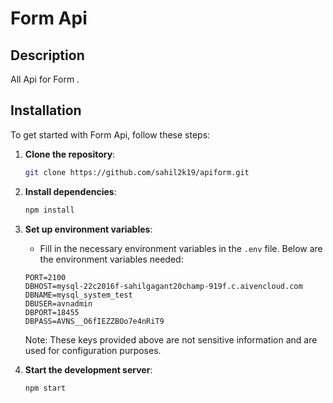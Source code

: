 # Form Api

## Description
All Api for Form  . 

## Installation
To get started with Form Api, follow these steps:

1. **Clone the repository**: 
    ```bash
    git clone https://github.com/sahil2k19/apiform.git
    ```


2. **Install dependencies**:
    ```bash
    npm install
    ```

3. **Set up environment variables**:
    - Fill in the necessary environment variables in the `.env` file. Below are the environment variables needed:

    ```plaintext
    PORT=2100
    DBHOST=mysql-22c2016f-sahilgagant20champ-919f.c.aivencloud.com
    DBNAME=mysql_system_test
    DBUSER=avnadmin
    DBPORT=18455
    DBPASS=AVNS__O6fIEZZBOo7e4nRiT9
    ```
      Note: These keys provided above are not sensitive information and are used for configuration purposes.

4. **Start the development server**:
    ```bash
    npm start
    ```


